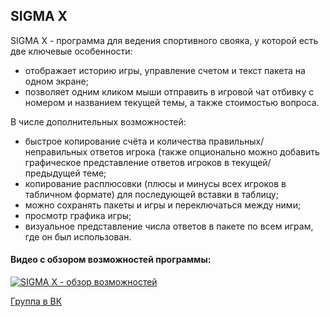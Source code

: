 ## SIGMA X

SIGMA X - программа для ведения спортивного свояка, у которой есть две ключевые особенности:
- отображает историю игры, управление счетом и текст пакета на одном экране;
- позволяет одним кликом мыши отправить в игровой чат отбивку с номером и названием текущей темы, а также стоимостью вопроса.

В числе дополнительных возможностей:
- быстрое копирование счёта и количества правильных/неправильных ответов игрока (также опционально можно добавить графическое представление ответов игроков в текущей/предыдущей теме;
- копирование расплюсовки (плюсы и минусы всех игроков в табличном формате) для последующей вставки в таблицу;
- можно сохранять пакеты и игры и переключаться между ними;
- просмотр графика игры;
- визуальное представление числа ответов в пакете по всем играм, где он был использован.

#### Видео с обзором возможностей программы:
[![SIGMA X - обзор возможностей](http://img.youtube.com/vi/yT4kw7OfJVI/0.jpg)](http://www.youtube.com/watch?v=yT4kw7OfJVI "SIGMA X - обзор возможностей")

[Группа в ВК](https://vk.com/sigma_ex)
